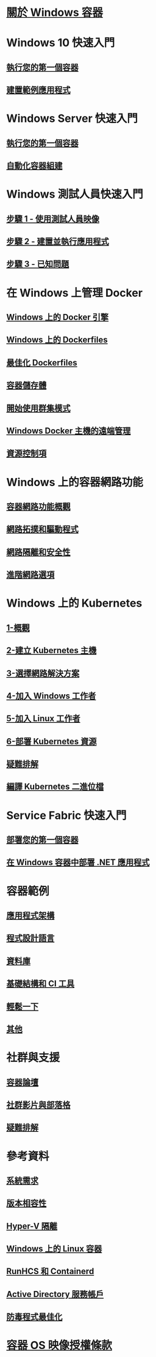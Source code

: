 # [關於 Windows 容器](about/index.md)

# Windows 10 快速入門
## [執行您的第一個容器](quick-start/quick-start-windows-10.md)
## [建置範例應用程式](quick-start/building-sample-app.md)

# Windows Server 快速入門
## [執行您的第一個容器](quick-start/quick-start-windows-server.md)
## [自動化容器組建](quick-start/quick-start-images.md)

# Windows 測試人員快速入門
## [步驟 1 - 使用測試人員映像](quick-start/Using-Insider-Container-Images.md)
## [步驟 2 - 建置並執行應用程式](quick-start/Nano-RS3-.NET-Core-and-PS.md)
## [步驟 3 - 已知問題](quick-start/Insider-Known-Issues.md)

# 在 Windows 上管理 Docker
## [Windows 上的 Docker 引擎](manage-docker/configure-docker-daemon.md)
## [Windows 上的 Dockerfiles](manage-docker/manage-windows-dockerfile.md)
## [最佳化 Dockerfiles](manage-docker/optimize-windows-dockerfile.md)
## [容器儲存體](manage-containers/container-storage.md)
## [開始使用群集模式](manage-containers/swarm-mode.md)
## [Windows Docker 主機的遠端管理](management/manage_remotehost.md)
## [資源控制項](manage-containers/resource-controls.md)

# Windows 上的容器網路功能
## [容器網路功能概觀](container-networking/architecture.md)
## [網路拓撲和驅動程式](container-networking/network-drivers-topologies.md)
## [網路隔離和安全性](container-networking/network-isolation-security.md)
## [進階網路選項](container-networking/advanced.md)

# Windows 上的 Kubernetes 
## [1-概觀](kubernetes/getting-started-kubernetes-windows.md)
## [2-建立 Kubernetes 主機](kubernetes/creating-a-linux-master.md)
## [3-選擇網路解決方案](kubernetes/network-topologies.md)
## [4-加入 Windows 工作者](kubernetes/joining-windows-workers.md)
## [5-加入 Linux 工作者](kubernetes/joining-linux-workers.md)
## [6-部署 Kubernetes 資源](kubernetes/deploying-resources.md)
## [疑難排解](kubernetes/common-problems.md)
## [編譯 Kubernetes 二進位檔](kubernetes/compiling-kubernetes-binaries.md)

# Service Fabric 快速入門
## [部署您的第一個容器](/azure/service-fabric/service-fabric-quickstart-containers)
## [在 Windows 容器中部署 .NET 應用程式](/azure/service-fabric/service-fabric-host-app-in-a-container) 

# 容器範例
## [應用程式架構](samples.md#Application-Frameworks)
## [程式設計語言](samples.md#Programing-Languages)
## [資料庫](samples.md#Databases)
## [基礎結構和 CI 工具](samples.md#Infrastructure-and-CI-Tools)
## [輕鬆一下](samples.md#Just-for-Fun)
## [其他](samples.md#Other)


# 社群與支援
## [容器論壇](https://social.msdn.microsoft.com/Forums/en-US/home?forum=windowscontainers)
## [社群影片與部落格](communitylinks.md)
## [疑難排解](troubleshooting.md)

# 參考資料
## [系統需求](deploy-containers/system-requirements.md)
## [版本相容性](deploy-containers/version-compatibility.md)
## [Hyper-V 隔離](manage-containers/hyperv-container.md)
## [Windows 上的 Linux 容器](deploy-containers/linux-containers.md)
## [RunHCS 和 Containerd](deploy-containers/containerd.md)
## [Active Directory 服務帳戶](manage-containers/manage-serviceaccounts.md)
## [防毒程式最佳化](https://msdn.microsoft.com/en-us/windows/hardware/drivers/ifs/anti-virus-optimization-for-windows-containers)

# [容器 OS 映像授權條款](Images_EULA.md)
